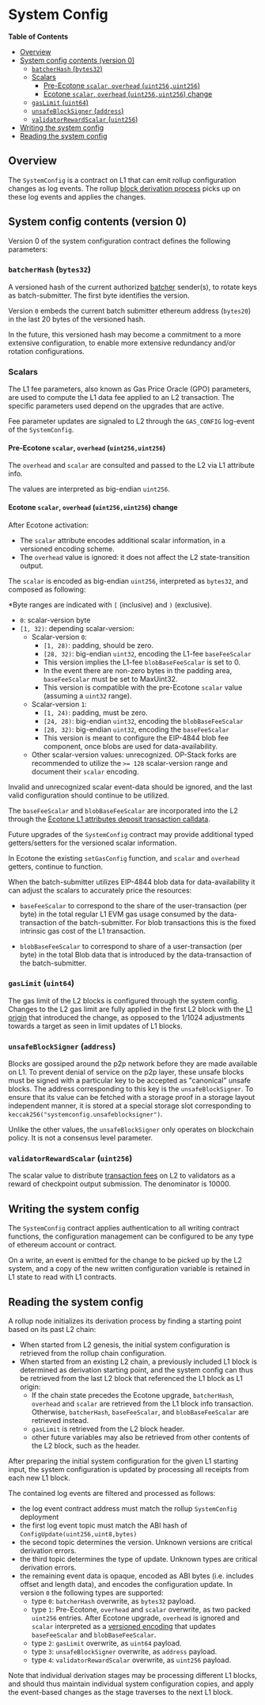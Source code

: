 # System Config

<!-- START doctoc generated TOC please keep comment here to allow auto update -->
<!-- DON'T EDIT THIS SECTION, INSTEAD RE-RUN doctoc TO UPDATE -->
**Table of Contents**

- [Overview](#overview)
- [System config contents (version 0)](#system-config-contents-version-0)
  - [`batcherHash` (`bytes32`)](#batcherhash-bytes32)
  - [Scalars](#scalars)
    - [Pre-Ecotone `scalar`, `overhead` (`uint256,uint256`)](#pre-ecotone-scalar-overhead-uint256uint256)
    - [Ecotone `scalar`, `overhead` (`uint256,uint256`) change](#ecotone-scalar-overhead-uint256uint256-change)
  - [`gasLimit` (`uint64`)](#gaslimit-uint64)
  - [`unsafeBlockSigner` (`address`)](#unsafeblocksigner-address)
  - [`validatorRewardScalar` (`uint256`)](#validatorrewardscalar-uint256)
- [Writing the system config](#writing-the-system-config)
- [Reading the system config](#reading-the-system-config)

<!-- END doctoc generated TOC please keep comment here to allow auto update -->

<!-- All glossary references in this file. -->

[g-l1-origin]: ../glossary.md#l1-origin

## Overview

The `SystemConfig` is a contract on L1 that can emit rollup configuration changes as log events.
The rollup [block derivation process](derivation.md) picks up on these log events and applies the changes.

## System config contents (version 0)

Version 0 of the system configuration contract defines the following parameters:

### `batcherHash` (`bytes32`)

A versioned hash of the current authorized [batcher](batcher.md) sender(s), to rotate keys as batch-submitter.
The first byte identifies the version.

Version `0` embeds the current batch submitter ethereum address (`bytes20`) in the last 20 bytes of the versioned hash.

In the future, this versioned hash may become a commitment to a more extensive configuration,
to enable more extensive redundancy and/or rotation configurations.

### Scalars

The L1 fee parameters, also known as Gas Price Oracle (GPO) parameters, are used to compute the L1
data fee applied to an L2 transaction. The specific parameters used depend on the upgrades that
are active.

Fee parameter updates are signaled to L2 through the `GAS_CONFIG` log-event of the `SystemConfig`.

#### Pre-Ecotone `scalar`, `overhead` (`uint256,uint256`)

The `overhead` and `scalar` are consulted and passed to the L2 via L1 attribute info.

The values are interpreted as big-endian `uint256`.

#### Ecotone `scalar`, `overhead` (`uint256,uint256`) change

After Ecotone activation:

- The `scalar` attribute encodes additional scalar information, in a versioned encoding scheme.
- The `overhead` value is ignored: it does not affect the L2 state-transition output.

The `scalar` is encoded as big-endian `uint256`, interpreted as `bytes32`, and composed as following:

\*Byte ranges are indicated with `[` (inclusive) and `)` (exclusive).

- `0`: scalar-version byte
- `[1, 32)`: depending scalar-version:
  - Scalar-version `0`:
    - `[1, 28)`: padding, should be zero.
    - `[28, 32)`: big-endian `uint32`, encoding the L1-fee `baseFeeScalar`
    - This version implies the L1-fee `blobBaseFeeScalar` is set to 0.
    - In the event there are non-zero bytes in the padding area, `baseFeeScalar` must be set to MaxUint32.
    - This version is compatible with the pre-Ecotone `scalar` value (assuming a `uint32` range).
  - Scalar-version `1`:
    - `[1, 24)`: padding, must be zero.
    - `[24, 28)`: big-endian `uint32`, encoding the `blobBaseFeeScalar`
    - `[28, 32)`: big-endian `uint32`, encoding the `baseFeeScalar`
    - This version is meant to configure the EIP-4844 blob fee component, once blobs are used for data-availability.
  - Other scalar-version values: unrecognized.
    OP-Stack forks are recommended to utilize the `>= 128` scalar-version range and document their `scalar` encoding.

Invalid and unrecognized scalar event-data should be ignored,
and the last valid configuration should continue to be utilized.

The `baseFeeScalar` and `blobBaseFeeScalar` are incorporated into the L2 through the
[Ecotone L1 attributes deposit transaction calldata](deposits.md#l1-attributes---ecotone).

Future upgrades of the `SystemConfig` contract may provide additional typed getters/setters
for the versioned scalar information.

In Ecotone the existing `setGasConfig` function, and `scalar` and `overhead` getters, continue to function.

When the batch-submitter utilizes EIP-4844 blob data for data-availability
it can adjust the scalars to accurately price the resources:

- `baseFeeScalar` to correspond to the share of the user-transaction (per byte)
  in the total regular L1 EVM gas usage consumed by the data-transaction of the batch-submitter.
  For blob transactions this is the fixed intrinsic gas cost of the L1 transaction.

- `blobBaseFeeScalar` to correspond to share of a user-transaction (per byte)
  in the total Blob data that is introduced by the data-transaction of the batch-submitter.

### `gasLimit` (`uint64`)

The gas limit of the L2 blocks is configured through the system config.
Changes to the L2 gas limit are fully applied in the first L2 block with the [L1 origin][g-l1-origin] that introduced
the change, as opposed to the 1/1024 adjustments towards a target as seen in limit updates of L1 blocks.

### `unsafeBlockSigner` (`address`)

Blocks are gossiped around the p2p network before they are made available on L1.
To prevent denial of service on the p2p layer, these unsafe blocks must be
signed with a particular key to be accepted as "canonical" unsafe blocks.
The address corresponding to this key is the `unsafeBlockSigner`. To ensure
that its value can be fetched with a storage proof in a storage layout independent
manner, it is stored at a special storage slot corresponding to
`keccak256("systemconfig.unsafeblocksigner")`.

Unlike the other values, the `unsafeBlockSigner` only operates on blockchain
policy. It is not a consensus level parameter.

### `validatorRewardScalar` (`uint256`)

The scalar value to distribute [transaction fees](./exec-engine.md#transaction-fees) on L2 to validators as a reward of
checkpoint output submission. The denominator is 10000.

## Writing the system config

The `SystemConfig` contract applies authentication to all writing contract functions,
the configuration management can be configured to be any type of ethereum account or contract.

On a write, an event is emitted for the change to be picked up by the L2 system,
and a copy of the new written configuration variable is retained in L1 state to read with L1 contracts.

## Reading the system config

A rollup node initializes its derivation process by finding a starting point based on its past L2 chain:

- When started from L2 genesis, the initial system configuration is retrieved from the rollup chain configuration.
- When started from an existing L2 chain, a previously included L1 block is determined as derivation starting point,
  and the system config can thus be retrieved from the last L2 block that referenced the L1 block as L1 origin:
  - If the chain state precedes the Ecotone upgrade, `batcherHash`, `overhead` and `scalar` are
    retrieved from the L1 block info transaction. Otherwise, `batcherHash`, `baseFeeScalar`, and
    `blobBaseFeeScalar` are retrieved instead.
  - `gasLimit` is retrieved from the L2 block header.
  - other future variables may also be retrieved from other contents of the L2 block, such as the header.

After preparing the initial system configuration for the given L1 starting input,
the system configuration is updated by processing all receipts from each new L1 block.

The contained log events are filtered and processed as follows:

- the log event contract address must match the rollup `SystemConfig` deployment
- the first log event topic must match the ABI hash of `ConfigUpdate(uint256,uint8,bytes)`
- the second topic determines the version. Unknown versions are critical derivation errors.
- the third topic determines the type of update. Unknown types are critical derivation errors.
- the remaining event data is opaque, encoded as ABI bytes (i.e. includes offset and length data),
  and encodes the configuration update. In version `0` the following types are supported:
  - type `0`: `batcherHash` overwrite, as `bytes32` payload.
  - type `1`: Pre-Ecotone, `overhead` and `scalar` overwrite, as two packed `uint256`
    entries. After Ecotone upgrade, `overhead` is ignored and `scalar` interpreted as a [versioned
    encoding](#ecotone-scalar-overhead-uint256uint256-change) that updates `baseFeeScalar` and
    `blobBaseFeeScalar`.
  - type `2`: `gasLimit` overwrite, as `uint64` payload.
  - type `3`: `unsafeBlockSigner` overwrite, as `address` payload.
  - type `4`: `validatorRewardScalar` overwrite, as `uint256` payload.

Note that individual derivation stages may be processing different L1 blocks,
and should thus maintain individual system configuration copies,
and apply the event-based changes as the stage traverses to the next L1 block.
